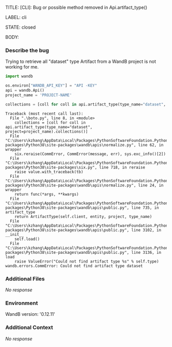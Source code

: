 TITLE:
[CLI]:  Bug or possible method removed in Api.artifact_type() 

LABEL:
cli

STATE:
closed

BODY:
### Describe the bug

<!--- Description of the issue below  -->
Trying to retrieve all "dataset" type Artifact from a WandB project is not working for me.

<!--- A minimal code snippet between the quotes below  -->
```python
import wandb

os.environ["WANDB_API_KEY"] = "API -KEY"
api = wandb.Api()
project_name = 'PROJECT-NAME'

collections = [coll for coll in api.artifact_type(type_name="dataset", project=project_name).collections()]
```

<!--- A full traceback of the exception in the quotes below -->
```shell
Traceback (most recent call last):
  File ".\boto.py", line 8, in <module>
    collections = [coll for coll in api.artifact_type(type_name="dataset", project=project_name).collections()]
  File "C:\Users\kzhang\AppData\Local\Packages\PythonSoftwareFoundation.Python.3.8_qbz5n2kfra8p0\LocalCache\local-packages\Python38\site-packages\wandb\apis\normalize.py", line 62, in wrapper
    six.reraise(CommError, CommError(message, err), sys.exc_info()[2])
  File "C:\Users\kzhang\AppData\Local\Packages\PythonSoftwareFoundation.Python.3.8_qbz5n2kfra8p0\LocalCache\local-packages\Python38\site-packages\six.py", line 718, in reraise
    raise value.with_traceback(tb)
  File "C:\Users\kzhang\AppData\Local\Packages\PythonSoftwareFoundation.Python.3.8_qbz5n2kfra8p0\LocalCache\local-packages\Python38\site-packages\wandb\apis\normalize.py", line 24, in wrapper
    return func(*args, **kwargs)
  File "C:\Users\kzhang\AppData\Local\Packages\PythonSoftwareFoundation.Python.3.8_qbz5n2kfra8p0\LocalCache\local-packages\Python38\site-packages\wandb\apis\public.py", line 735, in artifact_type
    return ArtifactType(self.client, entity, project, type_name)
  File "C:\Users\kzhang\AppData\Local\Packages\PythonSoftwareFoundation.Python.3.8_qbz5n2kfra8p0\LocalCache\local-packages\Python38\site-packages\wandb\apis\public.py", line 3102, in __init__
    self.load()
  File "C:\Users\kzhang\AppData\Local\Packages\PythonSoftwareFoundation.Python.3.8_qbz5n2kfra8p0\LocalCache\local-packages\Python38\site-packages\wandb\apis\public.py", line 3136, in load
    raise ValueError("Could not find artifact type %s" % self.type)
wandb.errors.CommError: Could not find artifact type dataset
```


### Additional Files

_No response_

### Environment

WandB version: '0.12.11'


### Additional Context

_No response_

